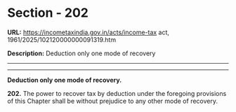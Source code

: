 # Section - 202

**URL:** https://incometaxindia.gov.in/acts/income-tax act, 1961/2025/102120000000091319.htm

**Description:** Deduction only one mode of recovery

---

****

**Deduction only one mode of recovery.**

**202.** The power to recover tax by deduction under the foregoing provisions of this Chapter shall be without prejudice to any other mode of recovery.